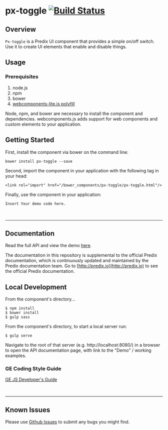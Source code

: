 # px-toggle [![Build Status](https://travis-ci.org/PredixDev/px-toggle.svg?branch=master)](https://travis-ci.org/PredixDev/px-toggle)

## Overview

`Px-toggle` is a Predix UI component that provides a simple on/off switch. Use it to create UI elements that enable and disable things.

## Usage

### Prerequisites
1. node.js
2. npm
3. bower
4. [webcomponents-lite.js polyfill](https://github.com/webcomponents/webcomponentsjs)

Node, npm, and bower are necessary to install the component and dependencies. webcomponents.js adds support for web components and custom elements to your application.

## Getting Started

First, install the component via bower on the command line:

```
bower install px-toggle --save
```

Second, import the component in your application with the following tag in your head:

```
<link rel="import" href="/bower_components/px-toggle/px-toggle.html"/>
```

Finally, use the component in your application:

```
Insert Your demo code here.
```

<br />
<hr />

## Documentation

Read the full API and view the demo [here](https://predixdev.github.io/px-toggle).

The documentation in this repository is supplemental to the official Predix documentation, which is continuously updated and maintained by the Predix documentation team. Go to [http://predix.io](http://predix.io)  to see the official Predix documentation.


## Local Development

From the component's directory...

```
$ npm install
$ bower install
$ gulp sass
```

From the component's directory, to start a local server run:

```
$ gulp serve
```

Navigate to the root of that server (e.g. http://localhost:8080/) in a browser to open the API documentation page, with link to the "Demo" / working examples.

### GE Coding Style Guide
[GE JS Developer's Guide](https://github.com/GeneralElectric/javascript)

<br />
<hr />

## Known Issues

Please use [Github Issues](https://github.com/PredixDev/px-toggle/issues) to submit any bugs you might find.
